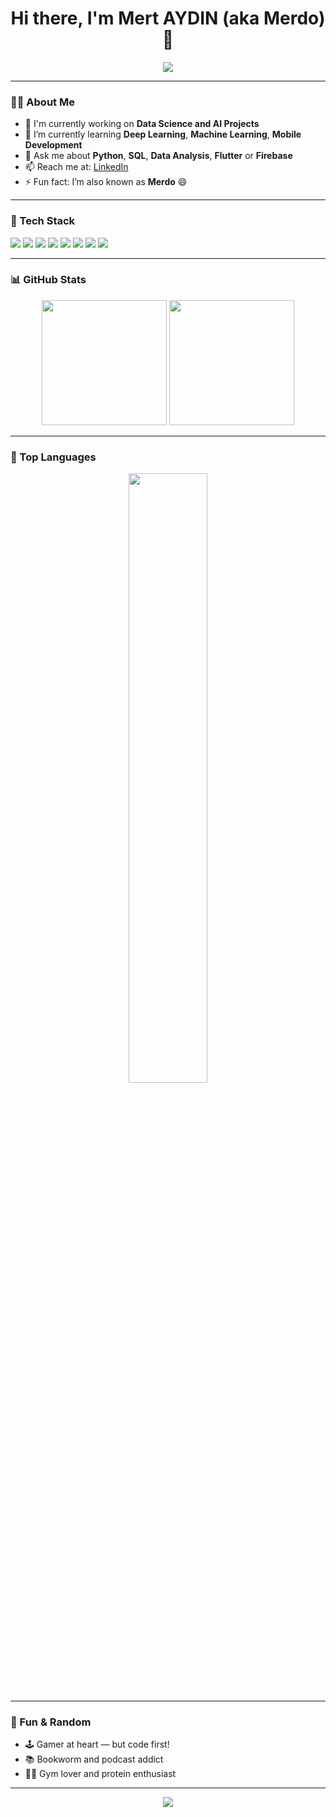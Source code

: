 <h1 align="center">Hi there, I'm Mert AYDIN (aka Merdo) 👋</h1>

<p align="center">
  <img src="https://readme-typing-svg.herokuapp.com?font=Fira+Code&weight=500&size=22&pause=1000&color=04BF8A&center=true&vCenter=true&width=435&lines=Data+Science+Enthusiast;AI+Explorer;Machine+Learning+%26+Deep+Learning;Always+Learning+New+Things+%F0%9F%93%9A" />
</p>

---

### 🙋‍♂️ About Me

- 🔭 I'm currently working on **Data Science and AI Projects**
- 🌱 I’m currently learning **Deep Learning**, **Machine Learning**, **Mobile Development**
- 💬 Ask me about **Python**, **SQL**, **Data Analysis**, **Flutter** or **Firebase**
- 📫 Reach me at: [LinkedIn](https://www.linkedin.com/in/mert30/)
- ⚡ Fun fact: I’m also known as **Merdo** 😄

---

### 🧰 Tech Stack

<p align="left">
  <img src="https://img.shields.io/badge/Python-3776AB?style=for-the-badge&logo=python&logoColor=white"/>
  <img src="https://img.shields.io/badge/TensorFlow-FF6F00?style=for-the-badge&logo=tensorflow&logoColor=white"/>
  <img src="https://img.shields.io/badge/Flutter-02569B?style=for-the-badge&logo=flutter&logoColor=white"/>
  <img src="https://img.shields.io/badge/Firebase-FFCA28?style=for-the-badge&logo=firebase&logoColor=white"/>
  <img src="https://img.shields.io/badge/SQL-4479A1?style=for-the-badge&logo=mysql&logoColor=white"/>
  <img src="https://img.shields.io/badge/Microsoft_SQL_Server-CC2927?style=for-the-badge&logoColor=white"/>
  <img src="https://img.shields.io/badge/C%23-239120?style=for-the-badge&logo=c-sharp&logoColor=white"/>
  <img src="https://img.shields.io/badge/GitHub-181717?style=for-the-badge&logo=github&logoColor=white"/>
</p> 

---

### 📊 GitHub Stats

<p align="center">
  <img src="https://github-readme-stats.vercel.app/api?username=mert30&show_icons=true&theme=tokyonight&hide_border=false&card_width=500" height="200"/>
  <img src="https://github-readme-streak-stats.herokuapp.com/?user=mert30&theme=tokyonight&hide_border=false" height="200"/>
</p>

---

### 📌 Top Languages

<p align="center">
  <img src="https://github-readme-stats.vercel.app/api/top-langs/?username=mert30&layout=compact&theme=tokyonight&hide_border=false" width="50%" />
</p>

---

### 🎯 Fun & Random

- 🕹️ Gamer at heart — but code first!
- 📚 Bookworm and podcast addict
- 🏋️‍♂️ Gym lover and protein enthusiast

---

<p align="center">
  <img src="https://capsule-render.vercel.app/api?type=waving&color=04BF8A&height=120&section=footer"/>
</p>
